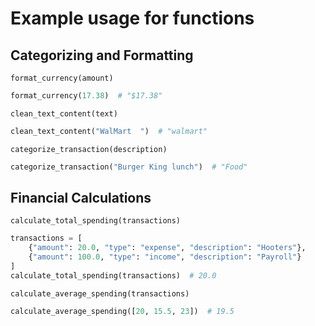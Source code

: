 # Example usage for functions


## Categorizing and Formatting

```format_currency(amount)```
```python
format_currency(17.38)  # "$17.38"
```

```clean_text_content(text)```

```python
clean_text_content("WalMart  ")  # "walmart"
```

```categorize_transaction(description)```

```python
categorize_transaction("Burger King lunch")  # "Food"
```

## Financial Calculations

```calculate_total_spending(transactions)```

```python
transactions = [
    {"amount": 20.0, "type": "expense", "description": "Hooters"},
    {"amount": 100.0, "type": "income", "description": "Payroll"}
]
calculate_total_spending(transactions)  # 20.0
```

```calculate_average_spending(transactions)```

```python
calculate_average_spending([20, 15.5, 23])  # 19.5
```

